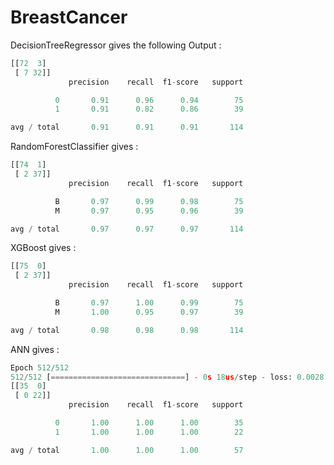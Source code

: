 # BreastCancer

DecisionTreeRegressor gives the following Output : 
```python
[[72  3]
 [ 7 32]]
             precision    recall  f1-score   support

          0       0.91      0.96      0.94        75
          1       0.91      0.82      0.86        39

avg / total       0.91      0.91      0.91       114
```

RandomForestClassifier gives : 
```python 
[[74  1]
 [ 2 37]]
             precision    recall  f1-score   support

          B       0.97      0.99      0.98        75
          M       0.97      0.95      0.96        39

avg / total       0.97      0.97      0.97       114


```


XGBoost gives : 
```python
[[75  0]
 [ 2 37]]
             precision    recall  f1-score   support

          B       0.97      1.00      0.99        75
          M       1.00      0.95      0.97        39

avg / total       0.98      0.98      0.98       114
```


ANN gives : 
```python 
Epoch 512/512
512/512 [==============================] - 0s 18us/step - loss: 0.0028 - acc: 1.0000
[[35  0]
 [ 0 22]]
             precision    recall  f1-score   support

          0       1.00      1.00      1.00        35
          1       1.00      1.00      1.00        22

avg / total       1.00      1.00      1.00        57

```
